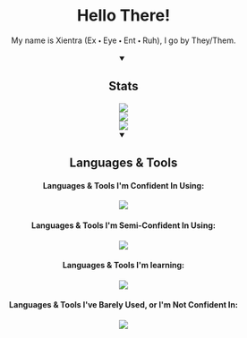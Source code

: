 <!-- markdownlint-disable MD033 MD041 -->

<div align="center">
<h1>Hello There!</h1>
<p>My name is Xientra (Ex 🞄 Eye 🞄 Ent 🞄 Ruh), I go by They/Them.</p>
</div>

<!-- Stats -->

<div align="center">
<details open>
<summary><h2>Stats</h2></summary>

<div align="center">
<img src="https://github-readme-stats.vercel.app/api?username=xientraa&theme=nightowl&count_private=true">
</div>

<div align="center">
<img src="https://github-readme-stats.vercel.app/api/wakatime?username=xientra&range=last_7_days&layout=compact&theme=nightowl&langs_count=6">
</div>

<div align="center">
<img src="https://github-readme-stats.vercel.app/api/top-langs/?username=xientraa&layout=compact&theme=nightowl">

</div>
</details>
</div>

<!-- Languages & Tools -->

<div align="center">
<details open>
<summary><h2>Languages & Tools</h2></summary>

<div align="center">
<h4>Languages & Tools I'm Confident In Using:</h4>
<img src="https://skillicons.dev/icons?i=python,lua,vscode&theme=dark&perline=6">
</div>

<div align="center">
<h4>Languages & Tools I'm Semi-Confident In Using:</h4>
<img src="https://skillicons.dev/icons?i=github,markdown&theme=dark&perline=6">
</div>

<div align="center">
<h4>Languages & Tools I'm learning:</h4>
<img src="https://skillicons.dev/icons?i=ts,js,nodejs,html,css,sqlite,mysql,rust,bots,regex,bash,git,linux,neovim&theme=dark&perline=6">
</div>

<div align="center">
<h4>Languages & Tools I've Barely Used, or I'm Not Confident In:</h4>
<img src="https://skillicons.dev/icons?i=cs,cpp,java,unity,gitlab,idea,eclipse,atom&theme=dark&perline=6">
</div>

</details>
</div>
